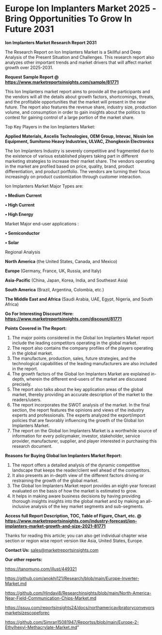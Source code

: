 # Europe Ion Implanters Market 2025 -Bring Opportunities To Grow In Future 2031

<strong>Ion Implanters Market Research Report 2031</strong>

The Research Report on Ion Implanters Market is a Skillful and Deep Analysis of the Present Situation and Challenges. This research report also analyzes other important trends and market drivers that will affect market growth over 2025-2031.

<strong>Request Sample Report @ <a href=https://www.marketreportsinsights.com/sample/81771>https://www.marketreportsinsights.com/sample/81771</a></strong>

This Ion Implanters market report aims to provide all the participants and the vendors will all the details about growth factors, shortcomings, threats, and the profitable opportunities that the market will present in the near future. The report also features the revenue share, industry size, production volume, and consumption in order to gain insights about the politics to contest for gaining control of a large portion of the market share.

Top Key Players in the Ion Implanters Market:

<strong>Applied Materials, Axcelis Technologies, OEM Group, Intevac, Nissin Ion Equipment, Sumitomo Heavy Industries, ULVAC, Zhongkexin Electronics</strong>

The Ion Implanters Industry is severely competitive and fragmented due to the existence of various established players taking part in different marketing strategies to increase their market share. The vendors operating in the market are profiled based on price, quality, brand, product differentiation, and product portfolio. The vendors are turning their focus increasingly on product customization through customer interaction.

Ion Implanters Market Major Types are:

<strong>• Medium Current

• High Current

• High Energy</strong>

Market Major end-user applications :

<strong>• Semiconductor

• Solar</strong>

Regional Analysis

</u><strong><b>North America</b></strong> (the United States, Canada, and Mexico)

<strong><b>Europe </b></strong>(Germany, France, UK, Russia, and Italy)

<strong><b>Asia-Pacific</b></strong> (China, Japan, Korea, India, and Southeast Asia)

<strong><b>South America</b></strong> (Brazil, Argentina, Colombia, etc.)

<strong><b>The Middle East and Africa</b></strong> (Saudi Arabia, UAE, Egypt, Nigeria, and South Africa)

<strong>Go For Interesting Discount Here: <a href=https://www.marketreportsinsights.com/discount/81771>https://www.marketreportsinsights.com/discount/81771</a></strong>

<strong>Points Covered in The Report:</strong>
<ol>
  <li>The major points considered in the Global Ion Implanters Market report include the leading competitors operating in the global market.</li>
  <li>The report also contains the company profiles of the players operating in the global market.</li>
  <li>The manufacture, production, sales, future strategies, and the technological capabilities of the leading manufacturers are also included in the report.</li>
  <li>The growth factors of the Global Ion Implanters Market are explained in-depth, wherein the different end-users of the market are discussed precisely.</li>
  <li>The report also talks about the key application areas of the global market, thereby providing an accurate description of the market to the readers/users.</li>
  <li>The report incorporates the SWOT analysis of the market. In the final section, the report features the opinions and views of the industry experts and professionals. The experts analyzed the export/import policies that are favorably influencing the growth of the Global Ion Implanters Market.</li>
  <li>The report on the Global Ion Implanters Market is a worthwhile source of information for every policymaker, investor, stakeholder, service provider, manufacturer, supplier, and player interested in purchasing this research document.</li>
</ol>
<strong>Reasons for Buying Global Ion Implanters Market Report:</strong>

<ol>
  <li>The report offers a detailed analysis of the dynamic competitive landscape that keeps the reader/client well ahead of the competitors.</li>
  <li>It also presents an in-depth view of the different factors driving or restraining the growth of the global market.</li>
  <li>The Global Ion Implanters Market report provides an eight-year forecast evaluated on the basis of how the market is estimated to grow.</li>
  <li>It helps in making aware business decisions by having providing thorough insights insights into the global market and by making an all-inclusive analysis of the key market segments and sub-segments.</li>
</ol>
<strong>Access full Report Description, TOC, Table of Figure, Chart, etc. @ <a href=https://www.marketreportsinsights.com/industry-forecast/ion-implanters-market-growth-and-size-2021-81771>https://www.marketreportsinsights.com/industry-forecast/ion-implanters-market-growth-and-size-2021-81771</a></strong>


Thanks for reading this article; you can also get individual chapter wise section or region wise report version like Asia, United States, Europe.

<strong>Contact Us:</strong>
sales@marketreportsinsights.com

<strong>Our other reports:</strong>

<a href=https://tanomuno.com/illust/449321>https://tanomuno.com/illust/449321</a>

<a href=https://github.com/anokhi121/Research/blob/main/Europe-Inverter-Market.md>https://github.com/anokhi121/Research/blob/main/Europe-Inverter-Market.md</a>

<a href=https://github.com/Hindavi8/Researchinsights/blob/main/North-America-Near-Field-Communication-Chips-Market.md>https://github.com/Hindavi8/Researchinsights/blob/main/North-America-Near-Field-Communication-Chips-Market.md</a>

<a href=https://issuu.com/reportsinsights24/docs/northamericavibratoryconveyorsmarketsizescopeforec>https://issuu.com/reportsinsights24/docs/northamericavibratoryconveyorsmarketsizescopeforec</a>

<a href=https://github.com/Simran15081947/Reportss/blob/main/Europe-2-Ethylhexyl-Methacrylate-Market.md>https://github.com/Simran15081947/Reportss/blob/main/Europe-2-Ethylhexyl-Methacrylate-Market.md</a>"
